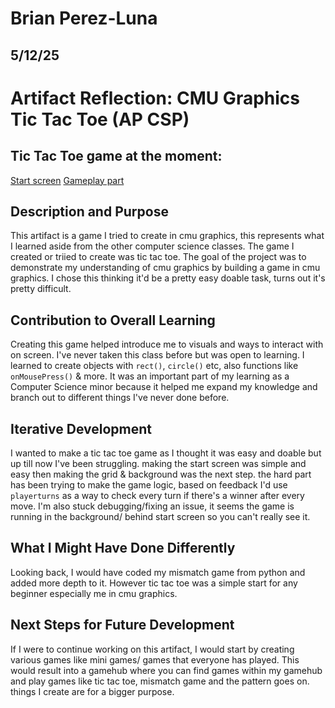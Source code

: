# Brian Perez-Luna
## 5/12/25

# Artifact Reflection: CMU Graphics Tic Tac Toe (AP CSP)

## Tic Tac Toe game at the moment:
[Start screen](https://bperezluna1192.github.io/PerezB_CMU_Graphics_In_Action.mp4)
[Gameplay part](https://bperezluna1192.github.io/PerezB_CMU_Graphics_In_Action_(2).mp4)

## Description and Purpose
This artifact is a game I tried to create in cmu graphics, this represents what I learned aside from the other computer science classes. The game I created or triied to create was tic tac toe. The goal of the project was to demonstrate my understanding of cmu graphics by building a game in cmu graphics. I chose this thinking it'd be a pretty easy doable task, turns out it's pretty difficult.

## Contribution to Overall Learning
Creating this game helped introduce me to visuals and ways to interact with on screen. I've never taken this class before but was open to learning. I learned to create objects with `rect()`, `circle()` etc, also functions like `onMousePress()` & more. It was an important part of my learning as a Computer Science minor because it helped me expand my knowledge and branch out to different things I've never done before.

## Iterative Development
I wanted to make a tic tac toe game as I thought it was easy and doable but up till now I've been struggling. making the start screen was simple and easy then making the grid & background was the next step. the hard part has been trying to make the game logic, based on feedback I'd use `playerturns` as a way to check every turn if there's a winner after every move. I'm also stuck debugging/fixing an issue, it seems the game is running in the background/ behind start screen so you can't really see it.

## What I Might Have Done Differently
Looking back, I would have coded my mismatch game from python and added more depth to it. However tic tac toe was a simple start for any beginner especially me in cmu graphics.

## Next Steps for Future Development
If I were to continue working on this artifact, I would start by creating various games like mini games/ games that everyone has played. This would result into a gamehub where you can find games within my gamehub and play games like tic tac toe, mismatch game and the pattern goes on. things I create are for a bigger purpose.
